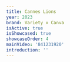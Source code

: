 ```yaml
---
title: Cannes Lions
year: 2023
brand: Variety x Canva
isActive: true
isShowcased: true
showcaseOrder: 4
mainVideo: '841231920'
introduction: ''
---
```


